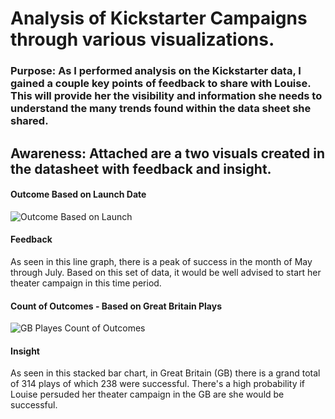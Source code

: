 # Analysis of Kickstarter Campaigns through various visualizations.
### Purpose: As I performed analysis on the Kickstarter data, I gained a couple key points of feedback to share with Louise. This will provide her the visibility and information she needs to understand the many trends found within the data sheet she shared. 

## Awareness: Attached are a two visuals created in the datasheet with feedback and insight. 

#### Outcome Based on Launch Date 
![Outcome Based on Launch](https://user-images.githubusercontent.com/102767530/172751362-c5ab81b4-ece1-4fe3-9f68-54d9325c1c73.png)

#### Feedback
As seen in this line graph, there is a peak of success in the month of May through July. Based on this set of data, it would be well advised to start her theater campaign in this time period.

#### Count of Outcomes - Based on Great Britain Plays 
![GB Playes Count of Outcomes](https://user-images.githubusercontent.com/102767530/172752727-48563c98-65ec-4100-b418-9071217d4e1f.png)

#### Insight
As seen in this stacked bar chart, in Great Britain (GB) there is a grand total of 314 plays of which 238 were successful. There's a high probability if Louise persuded her theater campaign in the GB are she would be successful. 
